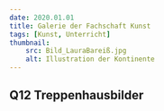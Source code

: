 ```yaml
---
date: 2020.01.01
title: Galerie der Fachschaft Kunst
tags: [Kunst, Unterricht]
thumbnail: 
    src: Bild_LauraBareiß.jpg
    alt: Illustration der Kontinente
---
```

<p><h2>Q12 Treppenhausbilder</h2></p>
<gallery title="treppenhausbilder">
    <figure>
        <v-image name="Carl Mütze_thumb"></v-image>
    </figure>
    <figure>
        <v-image name="Emma Meyer_thumb"></v-image>
    </figure>
    <figure>
        <v-image name="Franziska Steib_thumb"></v-image>
    </figure>
    <figure>
        <v-image name="Bild_LauraBareiß"></v-image>
    </figure>
    <figure>
        <v-image name="Laura Gottschalk_thumb"></v-image>
    </figure>
    <figure>
        <v-image name="Lena Vogentanz_thumb"></v-image>
    </figure>
    <figure>
        <v-image name="Marco Spitz_thumb"></v-image>
    </figure>
    <figure>
        <v-image name="Pia Gösswein_thumb"></v-image>
    </figure>
    <figure>
        <v-image name="Tringa Rushiti_thumb"></v-image>
    </figure>    
</gallery>